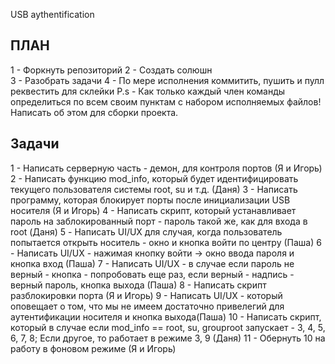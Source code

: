 USB aythentification 

ПЛАН 
---------------------------
1 - Форкнуть репозиторий
2 - Создать солюшн  
3 - Разобрать задачи 
4 - По мере исполнения коммитить, пушить и пулл реквестить для склейки
P.s - Как только каждый член команды определиться по всем своим пунктам с набором исполняемых файлов! Написать об этом для сборки проекта.

Задачи 
---------------------------
1 - Написать серверную часть - демон, для контроля портов (Я и Игорь)
2 - Написать функцию mod_info, который будет идентифицировать текущего пользователя системы root, su и т.д. (Даня)
3 - Написать программу, которая блокирует порты после инициализации USB носителя (Я и Игорь)
4 - Написать скрипт, который устанавливает пароль на заблокированный порт - пароль такой же, как для входа в root (Даня)
5 - Написать UI/UX для случая, когда пользователь попытается открыть носитель - окно и кнопка войти по центру (Паша)
6 - Написать UI/UX - нажимая кнопку войти -> окно ввода пароля и кнопка вход (Паша)
7 - Написать UI/UX - в случае если пароль не верный - кнопка - попробовать еще раз, если верный - надпись - верный пароль, кнопка выхода (Паша)
8 - Написать скрипт разблокировки порта (Я и Игорь)
9 - Написать UI/UX - который оповещает о том, что мы не имеем достаточно привелегий для аутентификации носителя и кнопка выхода(Паша) 
10 - Написать скрипт, который в случае если mod_info == root, su, grouproot запускает - 3, 4, 5, 6, 7, 8; Если другое, то работает в режиме 3, 9 (Даня)
11 - Обернуть 10 на работу в фоновом режиме (Я и Игорь)

